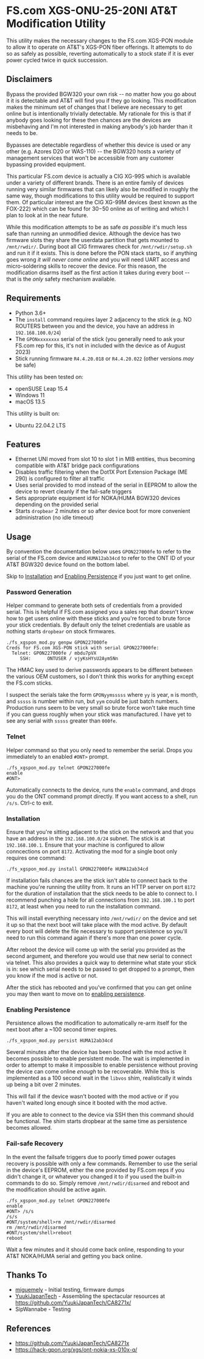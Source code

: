 # FS.com XGS-ONU-25-20NI AT&T Modification Utility
This utility makes the necessary changes to the FS.com XGS-PON module to allow it to operate on AT&T's XGS-PON fiber offerings. It attempts to do so as safely as possible, reverting automatically to a stock state if it is ever power cycled twice in quick succession.

## Disclaimers
Bypass the provided BGW320 your own risk -- no matter how you go about it it is detectable and AT&T will find you if they go looking. This modification makes the minimum set of changes that I believe are necessary to get online but is intentionally trivially detectable. My rationale for this is that if anybody goes looking for these then chances are the devices are misbehaving and I'm not interested in making anybody's job harder than it needs to be.

Bypasses are detectable regardless of whether this device is used or any other (e.g. Azores D20 or WAS-110) -- the BGW320 hosts a variety of management services that won't be accessible from any customer bypassing provided equipment.

This particular FS.com device is actually a CIG XG-99S which is available under a variety of different brands. There is an entire family of devices running very similar firmwares that can likely also be modified in roughly the same way, though modifications to this utility would be required to support them. Of particular interest are the CIG XG-99M devices (best known as the FOX-222) which can be found for $30-$50 online as of writing and which I plan to look at in the near future.

While this modification attempts to be as safe _as possible_ it's much less safe than running an unmodified device. Although the device has two firmware slots they share the userdata partition that gets mounted to `/mnt/rwdir/`. During boot all CIG firmwares check for `/mnt/rwdir/setup.sh` and run it if it exists. This is done before the PON stack starts, so if anything goes wrong *it will never come online* and you will need UART access and micro-soldering skills to recover the device. For this reason, the modification disarms itself as the first action it takes during every boot -- that is the _only_ safety mechanism available.

## Requirements
- Python 3.6+
- The `install` command requires layer 2 adjacency to the stick (e.g. NO ROUTERS between you and the device, you have an address in `192.168.100.0/24`)
- The `GPONxxxxxxxx` serial of the stick (you generally need to ask your FS.com rep for this, it's not in included with the device as of August 2023)
- Stick running firmware `R4.4.20.018` or `R4.4.20.022` (other versions _may_ be safe)

This utility has been tested on:
- openSUSE Leap 15.4
- Windows 11
- macOS 13.5

This utility is built on:
- Ubuntu 22.04.2 LTS

## Features
- Ethernet UNI moved from slot 10 to slot 1 in MIB entities, thus becoming compatible with AT&T bridge pack configurations
- Disables traffic filtering when the Dot1X Port Extension Package (ME 290) is configured to filter all traffic
- Uses serial provided to mod instead of the serial in EEPROM to allow the device to revert cleanly if the fail-safe triggers
- Sets appropriate equipment id for NOKA/HUMA BGW320 devices depending on the provided serial
- Starts `dropbear` 2 minutes or so after device boot for more convenient administration (no idle timeout)

## Usage

By convention the documentation below uses `GPON227000fe` to refer to the serial of the FS.com device and `HUMA12ab34cd` to refer to the ONT ID of your AT&T BGW320 device found on the bottom label.

Skip to [Installation](#installation) and [Enabling Persistence](#enabling-persistence) if you just want to get online.

### Password Generation

Helper command to generate both sets of credentials from a provided serial. This is helpful if FS.com assigned you a sales rep that doesn't know how to get users online with these sticks and you're forced to brute force your stick credentials. By default only the telnet credentials are usable as nothing starts `dropbear` on stock firmwares.

```
./fs_xgspon_mod.py genpw GPON227000fe
Creds for FS.com XGS-PON stick with serial GPON227000fe:
  Telnet: GPON227000fe / mbdu7pVX
     SSH:      ONTUSER / vjyKsHYsU2Aym5Nn
```

The HMAC key used to derive passwords appears to be different between the various OEM customers, so I don't think this works for anything except the FS.com sticks.

I suspect the serials take the form `GPONyymsssss` where `yy` is year, `m` is month, and `sssss` is number within run, but `yym` could be just batch numbers. Production runs seem to be very small so brute force won't take much time if you can guess roughly when your stick was manufactured. I have yet to see any serial with `sssss` greater than `000fe`.

### Telnet

Helper command so that you only need to remember the serial. Drops you immediately to an enabled `#ONT>` prompt.

```
./fs_xgspon_mod.py telnet GPON227000fe
enable
#ONT>
```

Automatically connects to the device, runs the `enable` command, and drops you do the ONT command prompt directly. If you want access to a shell, run `/s/s`. Ctrl-c to exit.

### Installation

Ensure that you're sitting adjacent to the stick on the network and that you have an address in the `192.168.100.0/24` subnet. The stick is at `192.168.100.1`. Ensure that your machine is configured to allow conncections on port `8172`. Activating the mod for a single boot only requires one command:

```
./fs_xgspon_mod.py install GPON227000fe HUMA12ab34cd
```

If installation fails chances are the stick isn't able to connect back to the machine you're running the utility from. It runs an HTTP server on port `8172` for the duration of installation that the stick needs to be able to connect to. I recommend punching a hole for all connections from `192.168.100.1` to port `8172`, at least when you need to run the installation command.

This will install everything necessary into `/mnt/rwdir/` on the device and set it up so that the next boot will take place with the mod active. By default every boot will delete the file necessary to support persistence so you'll need to run this command again if there's more than one power cycle.

After reboot the device will come up with the serial you provided as the second argument, and therefore you would use that new serial to connect via telnet. This also provides a quick way to determine what state your stick is in: see which serial needs to be passed to get dropped to a prompt, then you know if the mod is active or not.

After the stick has rebooted and you've confirmed that you can get online you may then want to move on to [enabling persistence](#enabling-persistence).

### Enabling Persistence

Persistence allows the modification to automatically re-arm itself for the next boot after a ~100 second timer expires.

```
./fs_xgspon_mod.py persist HUMA12ab34cd
```

Several minutes after the device has been booted with the mod active it becomes possible to enable persistent mode. The wait is implemented in order to attempt to make it impossible to enable persistence without proving the device can come online _enough_ to be recoverable. While this is implemented as a 100 second wait in the `libvos` shim, realistically it winds up being a bit over 2 minutes.

This will fail if the device wasn't booted with the mod active or if you haven't waited long enough since it booted with the mod active.

If you are able to connect to the device via SSH then this command should be functional. The shim starts dropbear at the same time as persistence becomes allowed.

### Fail-safe Recovery

In the event the failsafe triggers due to poorly timed power outages recovery is possible with only a few commands. Remember to use the serial in the device's EEPROM, either the one provided by FS.com reps if you didn't change it, or whatever you changed it to if you used the built-in commands to do so. Simply remove `/mnt/rwdir/disarmed` and reboot and the modification should be active again.

```
./fs_xgspon_mod.py telnet GPON227000fe
enable
#ONT> /s/s
/s/s
#ONT/system/shell>rm /mnt/rwdir/disarmed
rm /mnt/rwdir/disarmed
#ONT/system/shell>reboot
reboot
```

Wait a few minutes and it should come back online, responding to your AT&T NOKA/HUMA serial and getting you back online.

## Thanks To
- [miguemely](https://github.com/miguemely) - Initial testing, firmware dumps
- [YuukiJapanTech](https://github.com/YuukiJapanTech) - Assembling the spectacular resources at https://github.com/YuukiJapanTech/CA8271x/
- SipWannabe - Testing

## References
- https://github.com/YuukiJapanTech/CA8271x
- https://hack-gpon.org/xgs/ont-nokia-xs-010x-q/
